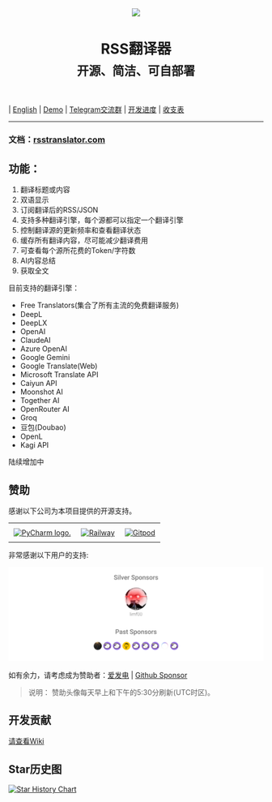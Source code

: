 <div align="center">
<em><img src="https://raw.githubusercontent.com/rss-translator/RSS-Translator/main/core/static/favicon.ico" height="90px"></em>
<h1>RSS翻译器<br/><sub>开源、简洁、可自部署</sub></h1>
</div>
<br/>

| [English](https://rsstranslator.com/en) | [Demo](https://rsstranslator.com/demo/) | [Telegram交流群](https://t.me/rsstranslator) | [开发进度](https://github.com/orgs/rss-translator/projects/2/views/1) | [收支表](https://versun.notion.site/RSS-10a92896fa998028a162c57bfb0ac3dc)

---

### 文档：[rsstranslator.com](https://rsstranslator.com)
## 功能：

1. 翻译标题或内容
2. 双语显示
3. 订阅翻译后的RSS/JSON
4. 支持多种翻译引擎，每个源都可以指定一个翻译引擎
5. 控制翻译源的更新频率和查看翻译状态
6. 缓存所有翻译内容，尽可能减少翻译费用
7. 可查看每个源所花费的Token/字符数
8. AI内容总结
9. 获取全文
   
目前支持的翻译引擎：

- Free Translators(集合了所有主流的免费翻译服务)
- DeepL
- DeepLX
- OpenAI
- ClaudeAI
- Azure OpenAI
- Google Gemini
- Google Translate(Web)
- Microsoft Translate API
- Caiyun API
- Moonshot AI
- Together AI
- OpenRouter AI
- Groq
- 豆包(Doubao)
- OpenL
- Kagi API

陆续增加中

## 赞助

感谢以下公司为本项目提供的开源支持。

<table>
  <tr>
    <td style="padding:10px;">
      <a href="https://www.jetbrains.com/pycharm/">
        <img src="https://resources.jetbrains.com/storage/products/company/brand/logos/PyCharm_icon.svg" alt="PyCharm logo." style="width:100px; height:100px;">
      </a>
    </td>
    <td style="padding:10px;">
      <a href="https://www.railway.app">
        <img src="https://railway.app/brand/logo-light.png" alt="Railway" style="width:100px; height:100px;">
      </a>
    </td>
    <td style="padding:10px;">
      <a href="https://www.gitpod.io">
        <img src="https://raw.githubusercontent.com/rss-translator/RSS-Translator/main/docs/docs/assets/gitpod.svg" alt="Gitpod" style="width:100px; height:100px;">
      </a>
    </td>
  </tr>
</table>



非常感谢以下用户的支持:

<p align="center">
  <a href="https://github.com/versun/sponsors/">
    <img src='https://raw.githubusercontent.com/versun/sponsors/main/sponsors.svg'/>
  </a>
</p>

如有余力，请考虑成为赞助者：[爱发电](https://afdian.com/a/versun) | [Github Sponsor](https://github.com/sponsors/versun)
> 说明： 赞助头像每天早上和下午的5:30分刷新(UTC时区)。
## 开发贡献
[请查看Wiki](https://github.com/rss-translator/RSS-Translator/wiki)

## Star历史图

[![Star History Chart](https://api.star-history.com/svg?repos=rss-translator/RSS-Translator&type=Date)](https://star-history.com/#rss-translator/RSS-Translator&Date)

